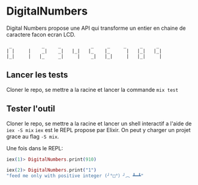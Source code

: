 # DigitalNumbers

Digital Numbers propose une API qui transforme un entier en chaine de caractere facon ecran LCD.

```
 _           _     _           _     _     _     _     _ 
| |     |    _|    _|   |_|   |_    |_      |   |_|   |_|
|_|     |   |_     _|     |    _|   |_|     |   |_|     |
```

## Lancer les tests

Cloner le repo, se mettre a la racine et lancer la commande `mix test`

## Tester l'outil

Cloner le repo, se mettre a la racine et lancer un shell interactif a l'aide de `iex -S mix`
`iex` est le REPL propose par Elixir. On peut y charger un projet grace au flag `-S mix`.

Une fois dans le REPL:

```elixir
iex(1)> DigitalNumbers.print(910)

iex(2)> DigitalNumbers.print("1")
"feed me only with positive integer (╯°□°）╯︵ ┻━┻"
```


